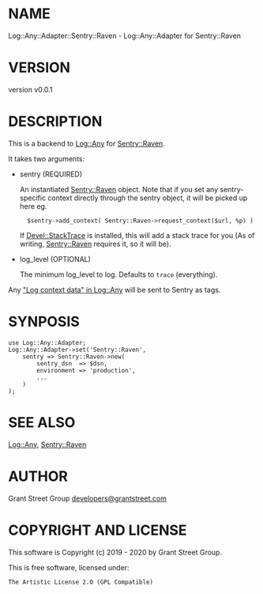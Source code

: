 # NAME

Log::Any::Adapter::Sentry::Raven - Log::Any::Adapter for Sentry::Raven

# VERSION

version v0.0.1

# DESCRIPTION

This is a backend to [Log::Any](https://metacpan.org/pod/Log%3A%3AAny) for [Sentry::Raven](https://metacpan.org/pod/Sentry%3A%3ARaven).

It takes two arguments:

- sentry (REQUIRED)

    An instantiated [Sentry::Raven](https://metacpan.org/pod/Sentry%3A%3ARaven) object.
    Note that if you set any sentry-specific context directly through the sentry
    object, it will be picked up here eg.

        $sentry->add_context( Sentry::Raven->request_context($url, %p) )

    If [Devel::StackTrace](https://metacpan.org/pod/Devel%3A%3AStackTrace) is installed, this will add a stack trace for you
    (As of writing, [Sentry::Raven](https://metacpan.org/pod/Sentry%3A%3ARaven) requires it, so it will be).

- log\_level (OPTIONAL)

    The minimum log\_level to log. Defaults to `trace` (everything).

Any ["Log context data" in Log::Any](https://metacpan.org/pod/Log%3A%3AAny#Log-context-data) will be sent to Sentry as tags.

# SYNPOSIS

    use Log::Any::Adapter;
    Log::Any::Adapter->set('Sentry::Raven',
        sentry => Sentry::Raven->new(
            sentry_dsn  => $dsn,
            environment => 'production',
            ...
        )
    );

# SEE ALSO

[Log::Any](https://metacpan.org/pod/Log%3A%3AAny), [Sentry::Raven](https://metacpan.org/pod/Sentry%3A%3ARaven)

# AUTHOR

Grant Street Group <developers@grantstreet.com>

# COPYRIGHT AND LICENSE

This software is Copyright (c) 2019 - 2020 by Grant Street Group.

This is free software, licensed under:

    The Artistic License 2.0 (GPL Compatible)
